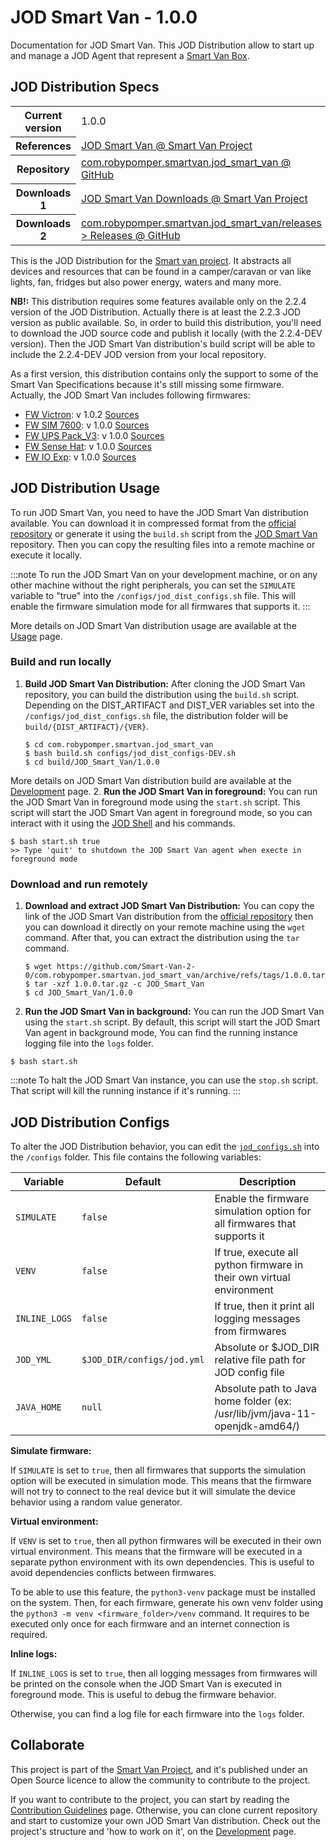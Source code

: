 # JOD Smart Van - 1.0.0

Documentation for JOD Smart Van. This JOD Distribution allow to start up and
manage a JOD Agent that represent
a [Smart Van Box](https://smartvan.johnosproject.org).

## JOD Distribution Specs

<table>
  <tr><th>Current version</th><td>1.0.0</td></tr>
  <tr><th>References</th><td><a href="http://smartvan.johnosproject.org/docs/software/jod_smart_van/jod_smart_van">JOD Smart Van @ Smart Van Project</a></td></tr>
  <tr><th>Repository</th><td><a href="https://github.com/Smart-Van-2-0/com.robypomper.smartvan.jod_smart_van/">com.robypomper.smartvan.jod_smart_van @ GitHub</a></td></tr>
  <tr><th>Downloads 1</th><td><a href="http://smartvan.johnosproject.org/docs/software/jod_smart_van/downloads">JOD Smart Van Downloads @ Smart Van Project</a></td></tr>
  <tr><th>Downloads 2</th><td><a href="https://github.com/Smart-Van-2-0/com.robypomper.smartvan.jod_smart_van/releases">com.robypomper.smartvan.jod_smart_van/releases > Releases @ GitHub</a></td></tr>
</table>

This is the JOD Distribution for
the [Smart van project](https://smartvan.johnosproject.org).
It abstracts all devices and resources that can be found in a camper/caravan or
van like lights, fan, fridges but also power energy, waters and many more.

**NB!:** This distribution requires some features available only on the 2.2.4
version of the JOD Distribution. Actually there is at least the 2.2.3 JOD
version as public available. So, in order to build this distribution, you'll
need to download the JOD source code and publish it locally (with the 2.2.4-DEV
version). Then the JOD Smart Van distribution's build script will be able to
include the 2.2.4-DEV JOD version from your local repository.

As a first version, this distribution contains only the support to some of the
Smart Van Specifications because it's still missing some firmware.<br/>
Actually, the JOD Smart Van includes following firmwares:
* [FW Victron](https://smartvan.johnosproject.org/docs/software/firmware/fw_victron): v 1.0.2 [Sources](https://github.com/Smart-Van-2-0/com.robypomper.smartvan.fw.victron/)
* [FW SIM 7600](https://smartvan.johnosproject.org/docs/software/firmware/fw_sim7600): v 1.0.0 [Sources](https://github.com/Smart-Van-2-0/com.robypomper.smartvan.fw.sim7600/)
* [FW UPS Pack_V3](https://smartvan.johnosproject.org/docs/software/firmware/fw_upspack_v3): v 1.0.0 [Sources](https://github.com/Smart-Van-2-0/com.robypomper.smartvan.fw.upspack_v3/)
* [FW Sense Hat](https://smartvan.johnosproject.org/docs/software/firmware/fw_sensehat): v 1.0.0 [Sources](https://github.com/Smart-Van-2-0/com.robypomper.smartvan.fw.sensehat/)
* [FW IO Exp](https://smartvan.johnosproject.org/docs/software/firmware/fw_ioexp): v 1.0.0 [Sources](https://github.com/Smart-Van-2-0/com.robypomper.smartvan.fw.ioexp/)

## JOD Distribution Usage

To run JOD Smart Van, you need to have the JOD Smart Van distribution available.
You can download it in compressed format from
the [official repository](https://github.com/Smart-Van-2-0/com.robypomper.smartvan.jod_smart_van/releases)
or generate it using the `build.sh` script from
the [JOD Smart Van](https://github.com/Smart-Van-2-0/com.robypomper.smartvan.jod_smart_van) repository.
Then you can copy the resulting files into a remote machine or execute it locally.

:::note
To run the JOD Smart Van on your development machine, or on any other machine
without the right peripherals, you can set the `SIMULATE` variable to "true"
into the `/configs/jod_dist_configs.sh` file. This will enable the firmware
simulation mode for all firmwares that supports it.
:::

More details on JOD Smart Van distribution usage are available at
the [Usage](https://github.com/Smart-Van-2-0/com.robypomper.smartvan.jod_smart_van/docs/usage.md)
page.

### Build and run locally

1. **Build JOD Smart Van Distribution:**
  After cloning the JOD Smart Van repository, you can build the distribution
  using the `build.sh` script. 
  Depending on the DIST_ARTIFACT and DIST_VER variables set into the
  `/configs/jod_dist_configs.sh` file, the distribution folder will
  be `build/{DIST_ARTIFACT}/{VER}`.
    ```shell
    $ cd com.robypomper.smartvan.jod_smart_van
    $ bash build.sh configs/jod_dist_configs-DEV.sh
    $ cd build/JOD_Smart_Van/1.0.0
    ``` 
  More details on JOD Smart Van distribution build are available at
  the [Development](/https://github.com/Smart-Van-2-0/com.robypomper.smartvan.jod_smart_vandocs/development.md)
  page.
2. **Run the JOD Smart Van in foreground:**
  You can run the JOD Smart Van in foreground mode using the `start.sh` script.
  This script will start the JOD Smart Van agent in foreground mode, so you can
  interact with it using 
  the [JOD Shell](https://docs.johnosproject.org/references/josp/jod/specs/shell)
  and his commands.
  ```shell
  $ bash start.sh true
  >> Type 'quit' to shutdown the JOD Smart Van agent when execte in foreground mode
  ```

### Download and run remotely

1. **Download and extract JOD Smart Van Distribution:**
  You can copy the link of the JOD Smart Van distribution from
  the [official repository](https://github.com/Smart-Van-2-0/com.robypomper.smartvan.jod_smart_van/releases)
  then you can download it directly on your remote machine using the `wget`
  command. After that, you can extract the distribution using the `tar` command.
    ```shell
    $ wget https://github.com/Smart-Van-2-0/com.robypomper.smartvan.jod_smart_van/archive/refs/tags/1.0.0.tar.gz
    $ tar -xzf 1.0.0.tar.gz -c JOD_Smart_Van
    $ cd JOD_Smart_Van/1.0.0
    ```
2. **Run the JOD Smart Van in background:**
  You can run the JOD Smart Van using the `start.sh` script.
  By default, this script will start the JOD Smart Van agent in background mode,
  You can find the running instance logging file into the `logs` folder.
  ```shell
  $ bash start.sh
  ```
  :::note
  To halt the JOD Smart Van instance, you can use the `stop.sh` script. That
  script will kill the running instance if it's running.
   :::

## JOD Distribution Configs

To alter the JOD Distribution behavior, you can edit
the [`jod_configs.sh`](/configs/jod_configs.sh) into the `/configs`
folder. This file contains the following variables:

| Variable      | Default                    | Description                                                                  |
|---------------|----------------------------|------------------------------------------------------------------------------|
| `SIMULATE`    | `false`                    | Enable the firmware simulation option for all firmwares that supports it     |
| `VENV`        | `false`                    | If true, execute all python firmware in their own virtual environment        |
| `INLINE_LOGS` | `false`                    | If true, then it print all logging messages from firmwares                   |
| `JOD_YML`     | `$JOD_DIR/configs/jod.yml` | Absolute or $JOD_DIR relative file path for JOD config file                  |
| `JAVA_HOME`   | `null`                     | Absolute path to Java home folder (ex: /usr/lib/jvm/java-11-openjdk-amd64/)  |

**Simulate firmware:**

If `SIMULATE` is set to `true`, then all firmwares that supports the simulation
option will be executed in simulation mode. This means that the firmware will
not try to connect to the real device but it will simulate the device behavior
using a random value generator.

**Virtual environment:**

If `VENV` is set to `true`, then all python firmwares will be executed in their
own virtual environment. This means that the firmware will be executed in a
separate python environment with its own dependencies. This is useful to avoid
dependencies conflicts between firmwares.

To be able to use this feature, the `python3-venv` package must be installed on
the system. Then, for each firmware, generate his own venv folder using the
`python3 -m venv <firmware_folder>/venv` command. It requires to be executed
only once for each firmware and an internet connection is required.

**Inline logs:**

If `INLINE_LOGS` is set to `true`, then all logging messages from firmwares will
be printed on the console when the JOD Smart Van is executed in foreground mode.
This is useful to debug the firmware behavior.

Otherwise, you can find a log file for each firmware into the `logs` folder.

## Collaborate

This project is part of the [Smart Van Project](https://smartvan.johnosproject.org),
and it's published under an Open Source licence to allow the community to
contribute to the project.

If you want to contribute to the project, you can start by reading the
[Contribution Guidelines](https://smartvan.johnosproject.org/collaborate) page.
Otherwise, you can clone current repository and start to customize your own
JOD Smart Van distribution. Check out the project's structure and 'how to work on
it', on
the [Development](https://github.com/Smart-Van-2-0/com.robypomper.smartvan.jod_smart_van/docs/development.md)
page.
